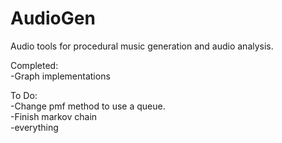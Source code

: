# AudioGen
Audio tools for procedural music generation and audio analysis. 

Completed:  
-Graph implementations  

To Do:  
-Change pmf method to use a queue.   
-Finish markov chain  
-everything  
